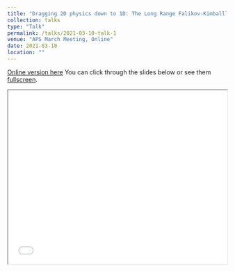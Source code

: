 ```yaml
---
title: "Dragging 2D physics down to 1D: The Long Range Falikov-Kimballl Model"
collection: talks
type: "Talk"
permalink: /talks/2021-03-10-talk-1
venue: "APS March Meeting, Online"
date: 2021-03-10
location: ""
---
```


[Online version here](https://meetings.aps.org/Meeting/MAR21/Session/A44.10)
You can click through the slides below or see them [fullscreen](/assets/APS_talk).

<style>
iframe {width: 100%; height: 400px;}
</style>
<iframe src="/assets/APS_talk"></iframe>

